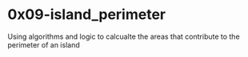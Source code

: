 # 0x09-island_perimeter

Using algorithms and logic to calcualte the areas that contribute to the perimeter of an island
